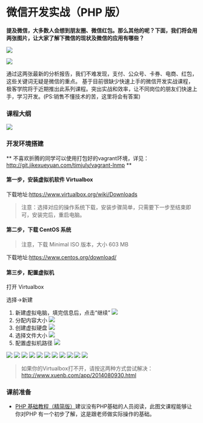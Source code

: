 # 微信开发实战（PHP 版）

**提及微信，大多数人会想到朋友圈、微信红包。那么其他的呢？下面，我们将会用两张图片，让大家了解下微信的现状及微信的应用有哪些？**

![](images/55.png)

![](images/17.png)

通过这两张最新的分析报告，我们不难发现，支付、公众号、卡券、电商、红包，这些关键词无疑是微信的重点。
基于目前很缺少快速上手的微信开发实战课程，极客学院将于近期推出此系列课程。突出实战和效率，让不同岗位的朋友们快速上手，学习开发。(PS:销售不懂技术的苦，这里将会有答案)

### 课程大纲

![](images/dagang.png)

### 开发环境搭建

**
不喜欢折腾的同学可以使用打包好的vagrant环境，详见：<http://git.jikexueyuan.com/timjuly/vagrant-lnmp>
**

#### 第一步，安装虚拟机软件 Virtualbox

下载地址:<https://www.virtualbox.org/wiki/Downloads>

>注意：选择对应的操作系统下载，安装步骤简单，只需要下一步至结束即可，安装完后，重启电脑。

#### 第二步，下载 CentOS 系统

>注意，下载 Minimal ISO 版本，大小 603 MB

下载地址:<https://www.centos.org/download/>

#### 第三步，配置虚拟机

打开 Virtualbox 

选择->新建

1. 新建虚拟电脑，填完信息后，点击“继续”
![](images/1.png)
2. 分配内容大小
![](images/2.png)
3. 创建虚拟硬盘
![](images/3.png)
4. 选择文件大小
![](images/4.png)
5. 配置虚拟机路径
![](images/5.png)

![](images/6.png)
![](images/7.png)
![](images/8.png)
![](images/9.png)
![](images/10.png)
![](images/11.png)
![](images/12.png)
![](images/13.png)
![](images/14.png)
![](images/15.png)
![](images/16.png)

>如果你的Virtualbox打不开，请按这两种方式尝试解决：<http://www.xuenb.com/app/2014080930.html>

### 课前准备

- [PHP 基础教程（精简版）](http://wiki.jikexueyuan.com/project/php-basics-notes/)建议没有PHP基础的人员阅读，此图文课程能够让你对PHP 有一个初步了解，这是跟老师做实际操作的基础。
